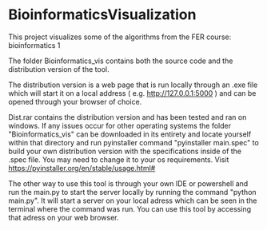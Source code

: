 # BioinformaticsVisualization
This project visualizes some of the algorithms from the FER course: bioinformatics 1

The folder Bioinformatics_vis contains both the source code and the distribution version of the tool.

The distribution version is a web page that is run locally through an .exe file which will start it on a local address ( e.g. http://127.0.0.1:5000 ) and can be opened through your browser of choice.

Dist.rar contains the distribution version and has been tested and ran on windows. If any issues occur for other operating systems the folder "Bioinformatics_vis" can be downloaded in its entirety and
locate yourself within that directory and run pyinstaller command "pyinstaller main.spec" to build your own distribution version with the specifications inside of the .spec file. You may need to change it
to your os requirements. Visit https://pyinstaller.org/en/stable/usage.html# 

The other way to use this tool is through your own IDE or powershell and run the main.py to start the server locally by running the command "python main.py". It will start a server on your local adress which can be seen in the terminal where the command was run. You can use this tool by accessing that adress on your web browser.
